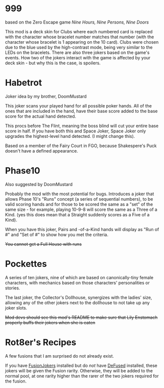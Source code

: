 # 999
based on the Zero Escape game *Nine Hours, Nine Persons, Nine Doors*

This mod is a deck skin for Clubs where each numbered card is replaced with the character whose bracelet number matches that number (with the character whose bracelet is 1 appearing on the 10 card).  Clubs were chosen due to the blue used by the high-contrast mode, being very similar to the LEDs on the bracelets.
There are also three jokers based on the game's events.  How two of the jokers interact with the game is affected by your deck skin - but why this is the case, is spoilers.

# Habetrot
Joker idea by my brother, DoomMustard

This joker scans your played hand for all possible poker hands.  All of the ones that are included in the hand, have their base score added to the base score for the actual hand detected.

This procs before The Flint, meaning the boss blind will cut your entire base score in half.  If you have both this and Space Joker, Space Joker only upgrades the highest-level hand detected.  (I might change this).

Based on a member of the Fairy Court in FGO, because Shakespere's Puck doesn't have a defined appearance.

# Phase10
Also suggested by DoomMustard

Probably the mod with the most potential for bugs.  Introduces a joker that allows Phase 10's "Runs" concept (a series of sequential numbers), to be valid scoring hands and for those to be scored the same as a "set" of the same size - for example, playing 10-9-8 will score the same as a Three of a Kind.  (yes this does mean that a Straight suddenly scores as a Five of a Kind).

When you have this joker, Pairs and -of-a-Kind hands will display as "Run of #" and "Set of #" to show how you met the criteria.

~~You cannot get a Full House with runs~~

# Pockettes
A series of ten jokers, nine of which are based on canonically-tiny female characters, with mechanics based on those characters' personalities or stories.

The last joker, the Collector's Dollhouse, synergizes with the ladies' size, allowing any of the other jokers next to the dollhouse to not take up any joker slots.

~~Mod devs should see this mod's README to make sure that Lily Enstomach properly buffs their jokers when she is eaten~~

# Rot8er's Recipes
A few fusions that I am surprised do not already exist.

If you have [FusionJokers](https://discord.com/channels/1116389027176787968/1227317656131211284) installed but do *not* have [DeFused](https://discord.com/channels/1116389027176787968/1271500476457812120) installed, these jokers will be given the Fusion rarity.  Otherwise, they will be added to the normal pool, at one rarity higher than the rarer of the two jokers required for the fusion.
